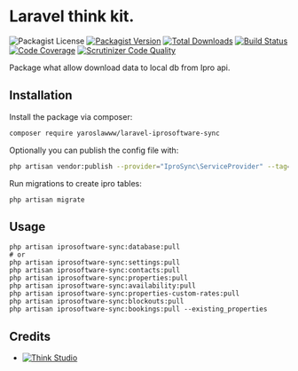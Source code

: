 # Laravel think kit.

![Packagist License](https://img.shields.io/packagist/l/yaroslawww/laravel-iprosoftware-sync?color=%234dc71f)
[![Packagist Version](https://img.shields.io/packagist/v/yaroslawww/laravel-iprosoftware-sync)](https://packagist.org/packages/yaroslawww/laravel-iprosoftware-sync)
[![Total Downloads](https://img.shields.io/packagist/dt/yaroslawww/laravel-iprosoftware-sync)](https://packagist.org/packages/yaroslawww/laravel-iprosoftware-sync)
[![Build Status](https://scrutinizer-ci.com/g/yaroslawww/laravel-iprosoftware-sync/badges/build.png?b=main)](https://scrutinizer-ci.com/g/yaroslawww/laravel-iprosoftware-sync/build-status/main)
[![Code Coverage](https://scrutinizer-ci.com/g/yaroslawww/laravel-iprosoftware-sync/badges/coverage.png?b=main)](https://scrutinizer-ci.com/g/yaroslawww/laravel-iprosoftware-sync/?branch=main)
[![Scrutinizer Code Quality](https://scrutinizer-ci.com/g/yaroslawww/laravel-iprosoftware-sync/badges/quality-score.png?b=main)](https://scrutinizer-ci.com/g/yaroslawww/laravel-iprosoftware-sync/?branch=main)

Package what allow download data to local db from Ipro api.

## Installation

Install the package via composer:

```bash
composer require yaroslawww/laravel-iprosoftware-sync
```

Optionally you can publish the config file with:

```bash
php artisan vendor:publish --provider="IproSync\ServiceProvider" --tag="config"
```

Run migrations to create ipro tables:

```shell
php artisan migrate
```

## Usage

```shell
php artisan iprosoftware-sync:database:pull
# or
php artisan iprosoftware-sync:settings:pull
php artisan iprosoftware-sync:contacts:pull
php artisan iprosoftware-sync:properties:pull
php artisan iprosoftware-sync:availability:pull
php artisan iprosoftware-sync:properties-custom-rates:pull
php artisan iprosoftware-sync:blockouts:pull
php artisan iprosoftware-sync:bookings:pull --existing_properties
```

## Credits

- [![Think Studio](https://yaroslawww.github.io/images/sponsors/packages/logo-think-studio.png)](https://think.studio/) 

